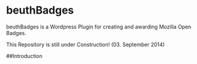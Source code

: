 beuthBadges
===========

beuthBadges is a Wordpress Plugin for creating and awarding Mozilla Open Badges.

This Repository is still under Construction! (03. September 2014)

##Introduction

